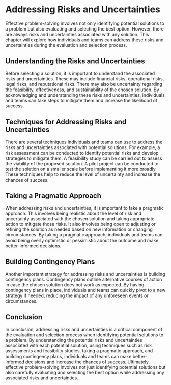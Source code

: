 Addressing Risks and Uncertainties
=================================================================================

Effective problem-solving involves not only identifying potential solutions to a problem but also evaluating and selecting the best option. However, there are always risks and uncertainties associated with any solution. This chapter will explore how individuals and teams can address these risks and uncertainties during the evaluation and selection process.

Understanding the Risks and Uncertainties
-----------------------------------------

Before selecting a solution, it is important to understand the associated risks and uncertainties. These may include financial risks, operational risks, legal risks, and reputational risks. There may also be uncertainty regarding the feasibility, effectiveness, and sustainability of the chosen solution. By acknowledging and understanding these risks and uncertainties, individuals and teams can take steps to mitigate them and increase the likelihood of success.

Techniques for Addressing Risks and Uncertainties
-------------------------------------------------

There are several techniques individuals and teams can use to address the risks and uncertainties associated with potential solutions. For example, a risk assessment can be conducted to identify potential risks and develop strategies to mitigate them. A feasibility study can be carried out to assess the viability of the proposed solution. A pilot project can be conducted to test the solution on a smaller scale before implementing it more broadly. These techniques help to reduce the level of uncertainty and increase the chances of success.

Taking a Pragmatic Approach
---------------------------

When addressing risks and uncertainties, it is important to take a pragmatic approach. This involves being realistic about the level of risk and uncertainty associated with the chosen solution and taking appropriate action to mitigate those risks. It also involves being open to adjusting or refining the solution as needed based on new information or changing circumstances. By taking a pragmatic approach, individuals and teams can avoid being overly optimistic or pessimistic about the outcome and make better-informed decisions.

Building Contingency Plans
--------------------------

Another important strategy for addressing risks and uncertainties is building contingency plans. Contingency plans outline alternative courses of action in case the chosen solution does not work as expected. By having contingency plans in place, individuals and teams can quickly pivot to a new strategy if needed, reducing the impact of any unforeseen events or circumstances.

Conclusion
----------

In conclusion, addressing risks and uncertainties is a critical component of the evaluation and selection process when identifying potential solutions to a problem. By understanding the potential risks and uncertainties associated with each potential solution, using techniques such as risk assessments and feasibility studies, taking a pragmatic approach, and building contingency plans, individuals and teams can make better-informed decisions and increase the chances of success. Ultimately, effective problem-solving involves not just identifying potential solutions but also carefully evaluating and selecting the best option while addressing any associated risks and uncertainties.
